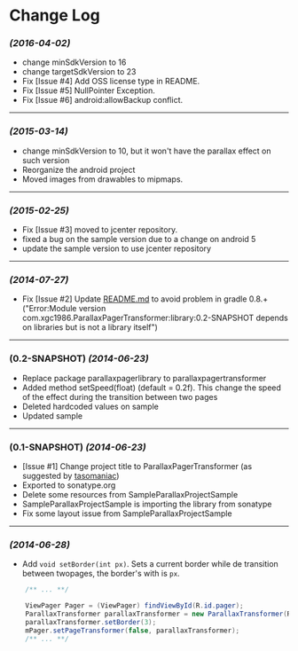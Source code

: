 # Change Log

### *(2016-04-02)*
 * change minSdkVersion to 16
 * change targetSdkVersion to 23
 * Fix [Issue #4] Add OSS license type in README.
 * Fix [Issue #5] NullPointer Exception.
 * Fix [Issue #6] android:allowBackup conflict.

--------------

### *(2015-03-14)*
 * change minSdkVersion to 10, but it won't have the parallax effect on such version
 * Reorganize the android project
 * Moved images from drawables to mipmaps.

--------------

### *(2015-02-25)*
 * Fix [Issue #3] moved to jcenter repository.
 * fixed a bug on the sample version due to a change on android 5
 * update the sample version to use jcenter repository

--------------

### *(2014-07-27)*
 * Fix [Issue #2] Update <a href="https://github.com/xgc1986/ParallaxPagerTransformer/blob/master/README.md" target="_blank">README.md</a> to avoid problem in gradle 0.8.+ ("Error:Module version com.xgc1986.ParallaxPagerTransformer:library:0.2-SNAPSHOT depends on libraries but is not a library itself")

--------------

### (0.2-SNAPSHOT) *(2014-06-23)*
 * Replace package parallaxpagerlibrary to parallaxpagertransformer
 * Added method setSpeed(float) (default = 0.2f). This change the speed of the effect during the transition between two pages
 * Deleted hardcoded values on sample
 * Updated sample

--------------

### (0.1-SNAPSHOT) *(2014-06-23)*
 * [Issue #1] Change project title to ParallaxPagerTransformer (as suggested by <a href="https://github.com/tasomaniac" target="_blank">tasomaniac</a>)
 * Exported to sonatype.org
 * Delete some resources from SampleParallaxProjectSample
 * SampleParallaxProjectSample is importing the library from sonatype
 * Fix some layout issue from SampleParallaxProjectSample

--------------

### *(2014-06-28)*
 * Add `void setBorder(int px)`. Sets a current border while de transition between twopages, the border's with is `px`.

```java
	/** ... **/

	ViewPager Pager = (ViewPager) findViewById(R.id.pager);
	ParallaxTransformer parallaxTransformer = new ParallaxTransformer(R.id.parallaxContent);
	parallaxTransformer.setBorder(3);
	mPager.setPageTransformer(false, parallaxTransformer);
	/** ... **/
```
